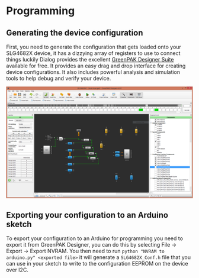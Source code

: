 # Programming

## Generating the device configuration

First, you need to generate the configuration that gets loaded onto your SLG4682X device, it has a dizzying array of registers to use to connect things luckily Dialog provides the excellent [GreenPAK Designer Suite](https://www.dialog-semiconductor.com/greenpak-designer-software) available for free. It provides an easy drag and drop interface for creating device configurations. It also includes powerful analysis and simulation tools to help debug and verify your device.

![GreenPAK](img/GreenPAK.png)

## Exporting your configuration to an Arduino sketch

To export your configuration to an Arduino for programming you need to export it from GreenPAK Designer, you can do this by selecting File -> Export -> Export NVRAM. You then need to run `python "NVRAM to arduino.py" <exported file>` it will generate a `SLG4682X_Conf.h` file that you can use in your sketch to write to the configuration EEPROM on the device over I2C.